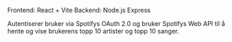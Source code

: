 Frontend: React + Vite
Backend: Node.js Express

Autentiserer bruker via Spotifys OAuth 2.0 og bruker Spotifys Web API til å hente og vise brukerens topp 10 artister og topp 10 sanger.

